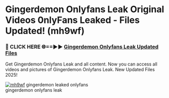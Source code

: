 # Gingerdemon Onlyfans Leak Original Videos 0nlyFans Leaked - Files Updated! (mh9wf)

<h3>🔴 CLICK HERE 🌐==►► <a href="https://tinyurl.com/brd5kh86" rel="nofollow">Gingerdemon Onlyfans Leak Updated Files</a></h3>

Get Gingerdemon Onlyfans Leak and all content. Now you can access all videos and pictures of Gingerdemon Onlyfans Leak. New Updated Files 2025!

[![mh9wf](https://i.imgur.com/K7sEzmb.gif)](https://tinyurl.com/brd5kh86)
gingerdemon leaked onlyfans<br>
gingerdemon onlyfans leak